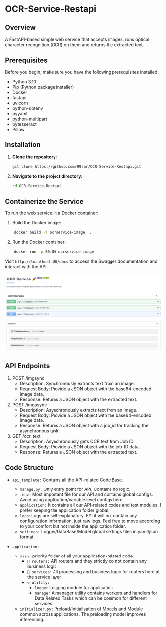 # OCR-Service-Restapi

## Overview

A FastAPI-based simple web service that accepts images, runs optical character recognition (OCR) on them and returns the extracted text.

## Prerequisites

Before you begin, make sure you have the following prerequisites installed:

- Python 3.10
- Pip (Python package installer)
- Docker
- fastapi
- uvicorn
- python-dotenv
- pyyaml
- python-multipart
- pytesseract
- Pillow

## Installation

1. **Clone the repository:**

    ```bash
    git clone https://github.com/99sbr/OCR-Service-Restapi.git
    ```

2. **Navigate to the project directory:**

    ```bash
    cd OCR-Service-Restapi
    ```
## Containerize the Service
To run the web service in a Docker container:
1. Build the Docker image: 
```bash 
    docker build -t ocrservice-image  .
 ```
2. Run the Docker container:
```bash
    docker run -p 80:80 ocrservice-image
```
Visit `http://localhost:80/docs` to access the Swagger documentation and interact with the API.

![Api](https://github.com/99sbr/OCR-Service-Restapi/blob/main/cache/Screenshot%202023-12-04%20at%2014.24.10.png)
## API Endpoints
1. POST /imgsync
    - Description: Synchronously extracts text from an image.
    - Request Body: Provide a JSON object with the base64-encoded image data.
    - Response: Returns a JSON object with the extracted text.
2. POST /imgasync
    - Description: Asynchronously extracts text from an image.
    - Request Body: Provide a JSON object with the base64-encoded image data.
    - Response: Returns a JSON object with a job_id for tracking the asynchronous task.
2. GET /ocr_text
    - Description: Asynchronously gets OCR text from Job ID.
    - Request Body: Provide a JSON object with the job-ID data.
    - Response: Returns a JSON object with the extracted text.


## Code Structure

- `api_template:`  Contains all the API-related Code Base.
    - `manage.py:` Only entry point for API. Contains no logic. 
    - `.env:` Most important file for our API and contains global configs. Avoid using application/variable level configs here.
    - `application:`  It contains all our API-related codes and test modules. I prefer keeping the application folder global.
    - `logs`: Logs are self-explanatory. FYI it will not contain any configuration information, just raw logs. Feel free to move according to your comfort but not inside the application folder.
    - `settings:` Logger/DataBase/Model global settings files in yaml/json format.

- `application:` 
    - `main:` priority folder of all your application-related code.
        - `📮 routers:` API routers and they strictly do not contain any business logic
        - `📡 services:` All processing and business logic for routers here at the service layer
        - `⚒ utility:`
            - `logger` Logging module for application
            - `manager` A manager utility contains workers and handlers for Data Related Tasks which can be common for different services.
    - `initializer.py:` Preload/Initialisation of Models and Module common across applications. The preloading model improves inferencing.
    
